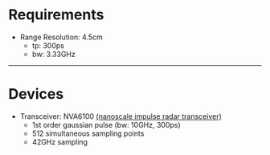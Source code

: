 # Requirements
- Range Resolution: 4.5cm
    - tp: 300ps
    - bw: 3.33GHz
---    
# Devices
- Transceiver: NVA6100 [(nanoscale impulse radar transceiver)](http://laonuri.techyneeti.com/wp-content/uploads/2019/02/nva6100-DATASHEET.pdf)
  - 1st order gaussian pulse (bw: 10GHz, 300ps)
  - 512 simultaneous sampling points
  - 42GHz sampling